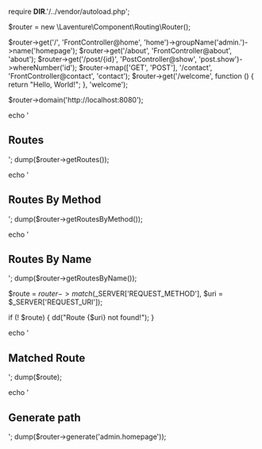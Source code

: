 require __DIR__.'/../vendor/autoload.php';

$router = new \Laventure\Component\Routing\Router();

$router->get('/', 'FrontController@home', 'home')->groupName('admin.')->name('homepage');
$router->get('/about', 'FrontController@about', 'about');
$router->get('/post/{id}', 'PostController@show', 'post.show')->whereNumber('id');
$router->map(['GET', 'POST'], '/contact', 'FrontController@contact', 'contact');
$router->get('/welcome', function () {
return "Hello, World!";
}, 'welcome');



$router->domain('http://localhost:8080');

echo '<h2>Routes</h2>';
dump($router->getRoutes());

echo '<h2>Routes By Method</h2>';
dump($router->getRoutesByMethod());

echo '<h2>Routes By Name</h2>';
dump($router->getRoutesByName());



$route = $router->match($_SERVER['REQUEST_METHOD'], $uri = $_SERVER['REQUEST_URI']);

if (! $route) {
dd("Route {$uri} not found!");
}


echo '<h2>Matched Route</h2>';
dump($route);

echo '<h2>Generate path</h2>';
dump($router->generate('admin.homepage'));